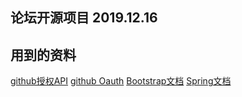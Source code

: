 ## 论坛开源项目 2019.12.16

## 用到的资料
[github授权API](https://developer.github.com/apps/building-oauth-apps/creating-an-oauth-app/)
[github Oauth](https://developer.github.com/apps/building-oauth-apps/authorizing-oauth-apps/)
[Bootstrap文档](https://v3.bootcss.com)
[Spring文档](https://spring.io/guides/gs/serving-web-content/)
